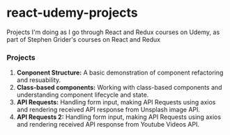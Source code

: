# react-udemy-projects

Projects I'm doing as I go through React and Redux courses on Udemy, as part of Stephen Grider's courses on React and Redux

### Projects

1.  **Conponent Structure:** A basic demonstration of component refactoring and resuability.
2.  **Class-based components:** Working with class-based components and understanding component lifecycle and state.
3.  **API Requests:** Handling form input, making API Requests using axios and rendering received API response from Unsplash image API.
4.  **API Requests 2:** Handling form input, making API Requests using axios and rendering received API response from Youtube Videos API.

